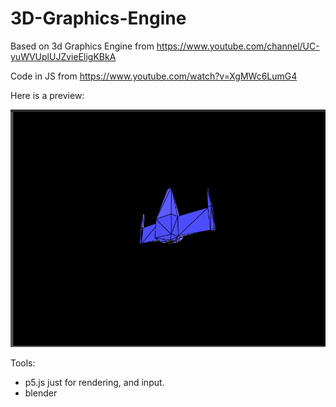 # 3D-Graphics-Engine

Based on 3d Graphics Engine from https://www.youtube.com/channel/UC-yuWVUplUJZvieEligKBkA

Code in JS from https://www.youtube.com/watch?v=XgMWc6LumG4

Here is a preview:

![Preview](https://github.com/cpinan/3D-Graphics-Engine/blob/master/001.png?raw=true)

Tools:
- p5.js just for rendering, and input.
- blender
